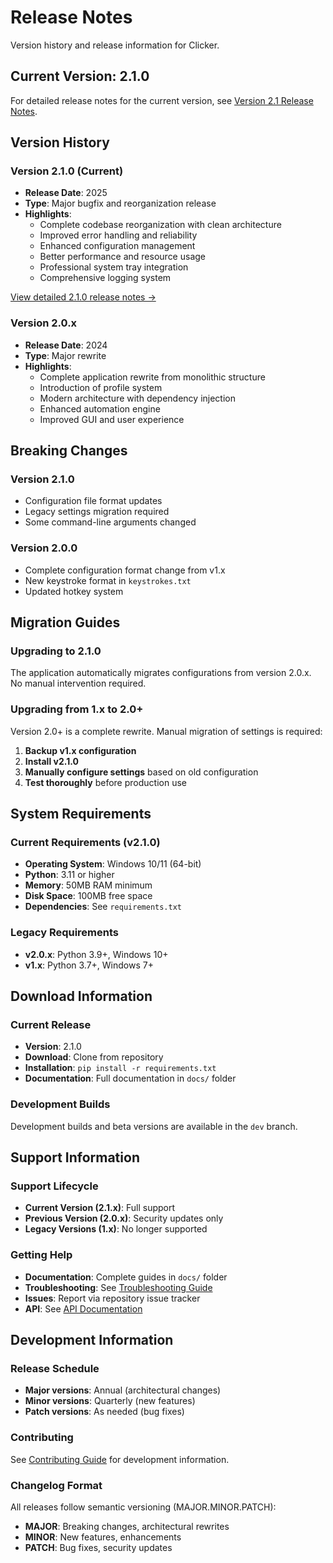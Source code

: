 # Release Notes

Version history and release information for Clicker.

## Current Version: 2.1.0

For detailed release notes for the current version, see [Version 2.1 Release Notes](RELEASE_NOTES_v2.1.md).

## Version History

### Version 2.1.0 (Current)
- **Release Date**: 2025
- **Type**: Major bugfix and reorganization release
- **Highlights**: 
  - Complete codebase reorganization with clean architecture
  - Improved error handling and reliability
  - Enhanced configuration management
  - Better performance and resource usage
  - Professional system tray integration
  - Comprehensive logging system

[View detailed 2.1.0 release notes →](RELEASE_NOTES_v2.1.md)

### Version 2.0.x
- **Release Date**: 2024
- **Type**: Major rewrite
- **Highlights**:
  - Complete application rewrite from monolithic structure
  - Introduction of profile system
  - Modern architecture with dependency injection
  - Enhanced automation engine
  - Improved GUI and user experience

## Breaking Changes

### Version 2.1.0
- Configuration file format updates
- Legacy settings migration required
- Some command-line arguments changed

### Version 2.0.0
- Complete configuration format change from v1.x
- New keystroke format in `keystrokes.txt`
- Updated hotkey system

## Migration Guides

### Upgrading to 2.1.0
The application automatically migrates configurations from version 2.0.x. No manual intervention required.

### Upgrading from 1.x to 2.0+
Version 2.0+ is a complete rewrite. Manual migration of settings is required:

1. **Backup v1.x configuration**
2. **Install v2.1.0**
3. **Manually configure settings** based on old configuration
4. **Test thoroughly** before production use

## System Requirements

### Current Requirements (v2.1.0)
- **Operating System**: Windows 10/11 (64-bit)
- **Python**: 3.11 or higher
- **Memory**: 50MB RAM minimum
- **Disk Space**: 100MB free space
- **Dependencies**: See `requirements.txt`

### Legacy Requirements
- **v2.0.x**: Python 3.9+, Windows 10+
- **v1.x**: Python 3.7+, Windows 7+

## Download Information

### Current Release
- **Version**: 2.1.0
- **Download**: Clone from repository
- **Installation**: `pip install -r requirements.txt`
- **Documentation**: Full documentation in `docs/` folder

### Development Builds
Development builds and beta versions are available in the `dev` branch.

## Support Information

### Support Lifecycle
- **Current Version (2.1.x)**: Full support
- **Previous Version (2.0.x)**: Security updates only
- **Legacy Versions (1.x)**: No longer supported

### Getting Help
- **Documentation**: Complete guides in `docs/` folder
- **Troubleshooting**: See [Troubleshooting Guide](troubleshooting.md)
- **Issues**: Report via repository issue tracker
- **API**: See [API Documentation](API.md)

## Development Information

### Release Schedule
- **Major versions**: Annual (architectural changes)
- **Minor versions**: Quarterly (new features)
- **Patch versions**: As needed (bug fixes)

### Contributing
See [Contributing Guide](dev/contributing.md) for development information.

### Changelog Format
All releases follow semantic versioning (MAJOR.MINOR.PATCH):
- **MAJOR**: Breaking changes, architectural rewrites
- **MINOR**: New features, enhancements
- **PATCH**: Bug fixes, security updates 